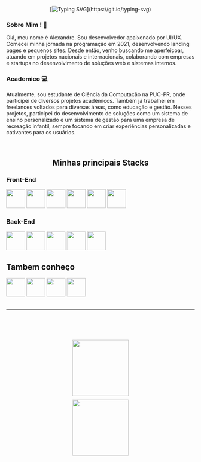 <div align="center">
  
[![Typing SVG](https://readme-typing-svg.herokuapp.com?font=Fira+Code&size=36&pause=500&color=3BA9C0&center=true&vCenter=true&multiline=true&repeat=false&width=750&height=120&lines=Alexandre+Tortoza;Desenvolvedor+%26+%E2%80%A8UX%2FUI+Designer+!)](https://git.io/typing-svg)
  
</div>

### Sobre Mim ! 👋

<p align="left">
Olá, meu nome é Alexandre. Sou desenvolvedor apaixonado por UI/UX. Comecei minha jornada na programação em 2021, desenvolvendo landing pages e pequenos sites. Desde então, venho buscando me aperfeiçoar, atuando em projetos nacionais e internacionais, colaborando com empresas e startups no desenvolvimento de soluções web e sistemas internos.

### Academico 💻

Atualmente, sou estudante de Ciência da Computação na PUC-PR, onde participei de diversos projetos acadêmicos. Também já trabalhei em freelances voltados para diversas áreas, como educação e gestão. Nesses projetos, participei do desenvolvimento de soluções como um sistema de ensino personalizado e um sistema de gestão para uma empresa de recreação infantil, sempre focando em criar experiências personalizadas e cativantes para os usuários.

</p>

<br/>

<span align="center">
  
## Minhas principais Stacks

</span>

### Front-End

<div>
<img src="https://cdn.jsdelivr.net/gh/devicons/devicon@latest/icons/vuejs/vuejs-original.svg" width="50"/>  
<img src="https://cdn.jsdelivr.net/gh/devicons/devicon@latest/icons/javascript/javascript-original.svg" width="50"/>
<img src="https://cdn.jsdelivr.net/gh/devicons/devicon@latest/icons/html5/html5-original.svg" width="50"/>
<img src="https://cdn.jsdelivr.net/gh/devicons/devicon@latest/icons/css3/css3-original.svg" width="50"/>
<img src="https://cdn.jsdelivr.net/gh/devicons/devicon@latest/icons/bootstrap/bootstrap-original.svg" width="50"/>
<img src="https://cdn.jsdelivr.net/gh/devicons/devicon@latest/icons/tailwindcss/tailwindcss-original.svg" width="50"/>

</div>

### Back-End

<div>

<img src="https://cdn.jsdelivr.net/gh/devicons/devicon@latest/icons/nestjs/nestjs-original.svg" width="50"/>
<img src="https://cdn.jsdelivr.net/gh/devicons/devicon@latest/icons/nodejs/nodejs-original.svg" width="50"/>
<img src="https://cdn.jsdelivr.net/gh/devicons/devicon@latest/icons/postgresql/postgresql-plain.svg" width="50"/>
<img src="https://cdn.jsdelivr.net/gh/devicons/devicon@latest/icons/mysql/mysql-original.svg" width="50"/>
<img src="https://cdn.jsdelivr.net/gh/devicons/devicon@latest/icons/prisma/prisma-original.svg" width="50"/>

</div>

## Tambem conheço

<div>

<img src="https://cdn.jsdelivr.net/gh/devicons/devicon@latest/icons/react/react-original.svg" width="50"/>
<!-- <img src="https://cdn.jsdelivr.net/gh/devicons/devicon@latest/icons/angular/angular-original.svg" width="50"/> -->
<img src="https://cdn.jsdelivr.net/gh/devicons/devicon@latest/icons/php/php-original.svg" width="50"/>
<img src="https://cdn.jsdelivr.net/gh/devicons/devicon@latest/icons/wordpress/wordpress-plain.svg" width="50"/>
<img src="https://cdn.jsdelivr.net/gh/devicons/devicon@latest/icons/csharp/csharp-plain.svg" width="50"/>
<!--  <img src="https://cdn.jsdelivr.net/gh/devicons/devicon@latest/icons/nextjs/nextjs-plain.svg"  width="50"/> --> 

</div>

<br/>

---

<br/>

<div align="center">

  <div style="display: flex; flex-direction: column; align-items: center; gap: 10px; margin-top:50px;">
    <img src="https://github-readme-stats.vercel.app/api?username=Alexandre-Tortoza&show_icons=true&theme=transparent" style="height: 150px;">
    <img src="https://github-readme-stats.vercel.app/api/top-langs/?username=Alexandre-Tortoza&layout=compact&theme=transparent" style="height: 150px;">
  </div>

</div>
